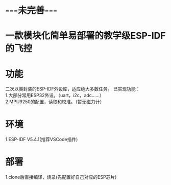 # ---未完善--- #
# 一款模块化简单易部署的教学级ESP-IDF的飞控

# 功能
  二次以类封装的ESP-IDF外设库，适应绝大多数任务。 
  已实现功能：  
  1.大部分常用ESP32外设。（uart，i2c，adc......）  
  2.MPU9250的配置，读取和校准。（暂无磁力计）  

# 环境
1.ESP-IDF V5.4.1(推荐VSCode插件)  

# 部署
1.clone后直接编译，烧录(先配置好自己对应的ESP芯片)  
